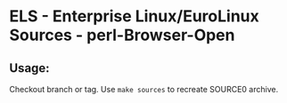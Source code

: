 # ELS - Enterprise Linux/EuroLinux Sources - perl-Browser-Open
 
## Usage:
  Checkout branch or tag. Use `make sources` to recreate  SOURCE0 archive.
